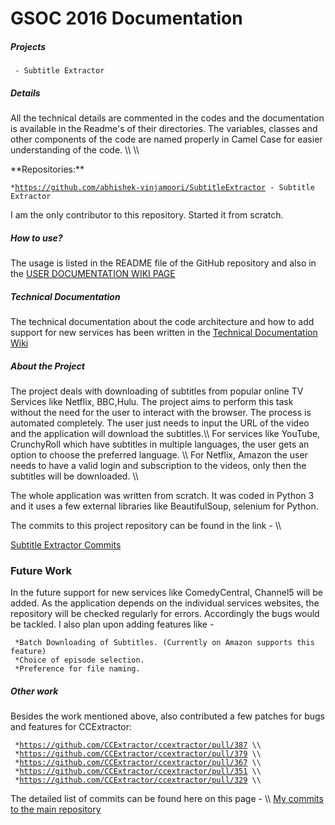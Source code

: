 # GSOC 2016 Documentation

##### Projects

` - Subtitle Extractor`

##### Details

All the technical details are commented in the codes and the
documentation is available in the Readme\'s of their directories. The
variables, classes and other components of the code are named properly
in Camel Case for easier understanding of the code. \\\\ \\\\

 **Repositories:\*\*

` * `[`https://github.com/abhishek-vinjamoori/SubtitleExtractor`](https://github.com/abhishek-vinjamoori/SubtitleExtractor)` - Subtitle Extractor`

I am the only contributor to this repository. Started it from scratch.

##### How to use?

The usage is listed in the README file of the GitHub repository and also
in the [ USER DOCUMENTATION WIKI
PAGE](public/gsoc/2016/abishek/subtitle_downloader)

##### Technical Documentation

The technical documentation about the code architecture and how to add
support for new services has been written in the [ Technical
Documentation
Wiki](http://www.ccextractor.org/doku.php?id=public/gsoc/subtitle_extractor_technical_docs)

##### About the Project

The project deals with downloading of subtitles from popular online TV
Services like Netflix, BBC,Hulu. The project aims to perform this task
without the need for the user to interact with the browser. The process
is automated completely. The user just needs to input the URL of the
video and the application will download the subtitles.\\\\ For services
like YouTube, CrunchyRoll which have subtitles in multiple languages,
the user gets an option to choose the preferred language. \\\\ For
Netflix, Amazon the user needs to have a valid login and subscription to
the videos, only then the subtitles will be downloaded. \\\\

The whole application was written from scratch. It was coded in Python 3
and it uses a few external libraries like BeautifulSoup, selenium for
Python.

The commits to this project repository can be found in the link - \\\\

[ Subtitle Extractor
Commits](https://github.com/abhishek-vinjamoori/SubtitleExtractor/commits/master)

### Future Work

In the future support for new services like ComedyCentral, Channel5 will
be added. As the application depends on the individual services
websites, the repository will be checked regularly for errors.
Accordingly the bugs would be tackled. I also plan upon adding features
like -

` *Batch Downloading of Subtitles. (Currently on Amazon supports this feature)`\
` *Choice of episode selection.`\
` *Preference for file naming.`

##### Other work

Besides the work mentioned above, also contributed a few patches for
bugs and features for CCExtractor:

` *`[`https://github.com/CCExtractor/ccextractor/pull/387`](https://github.com/CCExtractor/ccextractor/pull/387)` \\`\
` *`[`https://github.com/CCExtractor/ccextractor/pull/379`](https://github.com/CCExtractor/ccextractor/pull/379)` \\`\
` *`[`https://github.com/CCExtractor/ccextractor/pull/367`](https://github.com/CCExtractor/ccextractor/pull/367)` \\`\
` *`[`https://github.com/CCExtractor/ccextractor/pull/351`](https://github.com/CCExtractor/ccextractor/pull/351)` \\`\
` *`[`https://github.com/CCExtractor/ccextractor/pull/329`](https://github.com/CCExtractor/ccextractor/pull/329)` \\`

The detailed list of commits can be found here on this page - \\\\ [ My
commits to the main
repository](https://github.com/abhishek-vinjamoori/ccextractor/commits/master?author=abhishek-vinjamoori)
